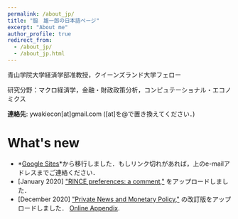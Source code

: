 ```yaml
---
permalink: /about_jp/
title: "脇　雄一郎の日本語ページ"
excerpt: "About me"
author_profile: true
redirect_from: 
  - /about_jp/
  - /about_jp.html
---
```


青山学院大学経済学部准教授，クイーンズランド大学フェロー

研究分野：マクロ経済学，金融・財政政策分析，コンピュテーショナル・エコノミクス

**連絡先**: ywakiecon[at]gmail.com    ([at]を@で置き換えてください．)

What's new
======
* *[Google Sites](https://sites.google.com/site/yuichirowaki/)*から移行しました．もしリンク切れがあれば，上のe-mailアドレスまでご連絡ください．
* [January 2020]  ["RINCE preferences: a comment,"](/files/Waki_RINCE_comment.pdf) をアップロードしました．
* [December 2020]  ["Private News and Monetary Policy,"](/files/Fujiwara_Waki_PNMP.pdf) の改訂版をアップロードしました． [Online Appendix](/files/Fujiwara_Waki_PNMP_Appendix.pdf). 





